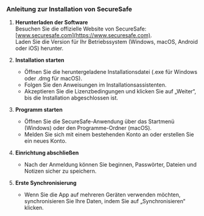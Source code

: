### Anleitung zur Installation von SecureSafe

1. **Herunterladen der Software**  
   Besuchen Sie die offizielle Website von SecureSafe: [www.securesafe.com](https://www.securesafe.com).  
   Laden Sie die Version für Ihr Betriebssystem (Windows, macOS, Android oder iOS) herunter.

2. **Installation starten**  
   - Öffnen Sie die heruntergeladene Installationsdatei (.exe für Windows oder .dmg für macOS).  
   - Folgen Sie den Anweisungen im Installationsassistenten.  
   - Akzeptieren Sie die Lizenzbedingungen und klicken Sie auf „Weiter“, bis die Installation abgeschlossen ist.

3. **Programm starten**  
   - Öffnen Sie die SecureSafe-Anwendung über das Startmenü (Windows) oder den Programme-Ordner (macOS).  
   - Melden Sie sich mit einem bestehenden Konto an oder erstellen Sie ein neues Konto.

4. **Einrichtung abschließen**  
   - Nach der Anmeldung können Sie beginnen, Passwörter, Dateien und Notizen sicher zu speichern.

5. **Erste Synchronisierung**  
   - Wenn Sie die App auf mehreren Geräten verwenden möchten, synchronisieren Sie Ihre Daten, indem Sie auf „Synchronisieren“ klicken.


